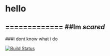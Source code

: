 # hello
=============
##Im *scared*
-------------
###i dont know what i do

[![Build Status](https://travis-ci.org/twist025/hello.svg?branch=master)](https://travis-ci.org/twist025/hello)
